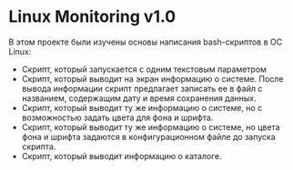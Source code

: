# Linux Monitoring v1.0

В этом проекте были изучены основы написания bash-скриптов в ОС Linux:

 - Скрипт, который запускается с одним текстовым параметром
 - Скрипт, который выводит на экран информацию о системе. После вывода информации скрипт предлагает записать ее в файл с названием, содержащим дату и время сохранения данных.
 - Скрипт, который выводит ту же информацию о системе, но с возможностью задать цвета для фона и шрифта.
 - Скрипт, который выводит ту же информацию о системе, но цвета фона и шрифта задаются в конфигурационном файле до запуска скрипта.
 - Скрипт, который выводит информацию о каталоге.
